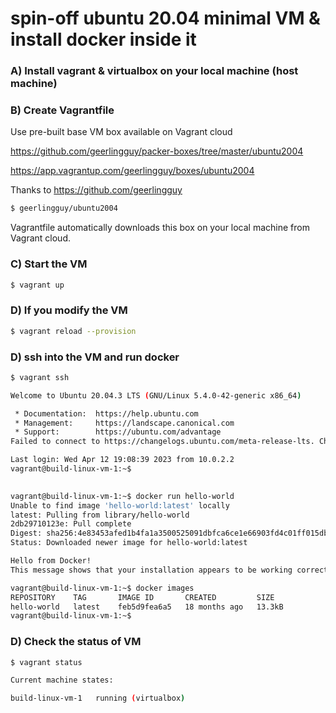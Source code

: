 # spin-off ubuntu 20.04 minimal VM & install docker inside it

### A) Install vagrant & virtualbox on your local machine (host machine)

### B) Create Vagrantfile

Use pre-built base VM box available on Vagrant cloud

https://github.com/geerlingguy/packer-boxes/tree/master/ubuntu2004 

https://app.vagrantup.com/geerlingguy/boxes/ubuntu2004

Thanks to https://github.com/geerlingguy 

```bash
$ geerlingguy/ubuntu2004  

```

Vagrantfile automatically downloads this box on your local machine from Vagrant cloud. 


### C) Start the VM
```bash
$ vagrant up 

```

### D) If you modify the VM
```bash
$ vagrant reload --provision

```

### D) ssh into the VM and run docker 
```bash
$ vagrant ssh

```

```bash
Welcome to Ubuntu 20.04.3 LTS (GNU/Linux 5.4.0-42-generic x86_64)

 * Documentation:  https://help.ubuntu.com
 * Management:     https://landscape.canonical.com
 * Support:        https://ubuntu.com/advantage
Failed to connect to https://changelogs.ubuntu.com/meta-release-lts. Check your Internet connection or proxy settings

Last login: Wed Apr 12 19:08:39 2023 from 10.0.2.2
vagrant@build-linux-vm-1:~$

```


```bash
 
vagrant@build-linux-vm-1:~$ docker run hello-world
Unable to find image 'hello-world:latest' locally
latest: Pulling from library/hello-world
2db29710123e: Pull complete
Digest: sha256:4e83453afed1b4fa1a3500525091dbfca6ce1e66903fd4c01ff015dbcb1ba33e
Status: Downloaded newer image for hello-world:latest

Hello from Docker!
This message shows that your installation appears to be working correctly.

vagrant@build-linux-vm-1:~$ docker images
REPOSITORY    TAG       IMAGE ID       CREATED         SIZE
hello-world   latest    feb5d9fea6a5   18 months ago   13.3kB
vagrant@build-linux-vm-1:~$ 

```


### D) Check the status of VM
```bash
$ vagrant status

```

```bash
Current machine states:

build-linux-vm-1   running (virtualbox)

```

